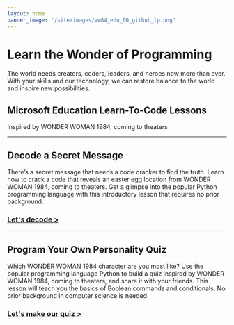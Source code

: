 ```yaml
---
layout: home
banner_image: "/site/images/ww84_edu_00_github_lp.png"
---
```


# **Learn the Wonder of Programming**

The world needs creators, coders, leaders, and heroes now more than ever. With your skills and our technology, we can restore balance to the world and inspire new possibilities. 

 

## Microsoft Education Learn-To-Code Lessons
Inspired by WONDER WOMAN 1984, coming to theaters

---

## Decode a Secret Message
There’s a secret message that needs a code cracker to find the truth.  Learn how to crack a code that reveals an easter egg location from WONDER WOMAN 1984, coming to theaters. Get a glimpse into the popular Python programming language with this introductory lesson that requires no prior background. 

###  [Let's decode >](site/secret_message.md)

---

## Program Your Own Personality Quiz
Which WONDER WOMAN 1984 character are you most like? Use the popular programming language Python to build a quiz inspired by WONDER WOMAN 1984, coming to theaters, and share it with your friends. This lesson will teach you the basics of Boolean commands and conditionals. No prior background in computer science is needed.

###  [Let's make our quiz >](site/quiz.md)